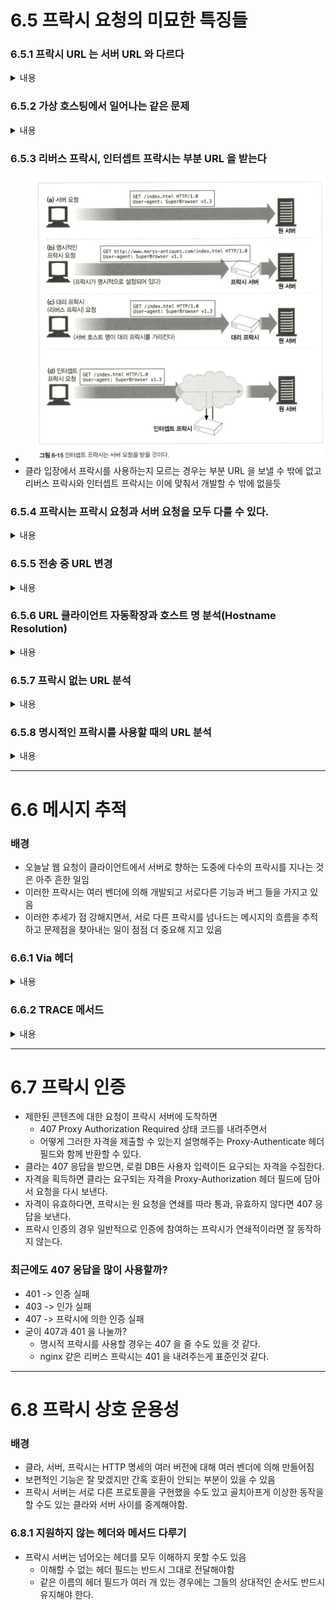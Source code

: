 # 6.5 프락시 요청의 미묘한 특징들

### 6.5.1 프락시 URL 는 서버 URL 와 다르다
<details>
    <summary>내용</summary>

#### 클라 ->  서버 직접 요청
* ![img_6.png](img_6.png)
* URL 부분에 주목! -> '/index.html' 과 같이 부분 URL 만 표시
#### 클라 -> 프락시 -> 서버 요청
* ![img_7.png](img_7.png)
* 프락시로 요청을 보낼 때, 완전한 URL 을 보냄

#### 왜 원 서버로 보낼 때와 프락시로 보낼 때 URL 이 다를까? -> HTTP 역사와 디펜던시가 있는 부분
* 과거 상황
    * 원래의 HTTP 설계에서, 클라는 단일한 서버와 통신하는 것이 전재되어 있었다.
        * 가상 호스팅, 프락시에 대한 대비가 없었다.
    * 단일 서버와 통신을 가정한다면, 해당 서버의 호스트 명과 포트번호는 불필요한 정보였다.
        * 따라서 보내지 않았던 것이다.
* 현 상황
    * 프락시, 가상호스팅 등이 부상했다.
    * 이에 따라 부분 URL 만 보내는 것이 문제가 되었다.
        * ex> [클라 <-> 프락시 <-> 원 서버] 상황에서 [클라 -> 프락시]로 부분 URL 만 보내면 프락시 입장에선 어느 서버로 요청을 전달할 지 알 수 없었다.
* HTTP 1.0 에서의 해결책
    * 프락시 요청의 경우 완전한 URL 을 요구하는 것으로 문제를 해결???
        * 해결이라기 보단 프락시가 부상하면서 급한 불을 끈 느낌
* HTTP 1.1 에서의 해결책
    * 프락시건 뭐건 클라는 완전한 URL 을 다룰 것을 요구
    * but HTTP 1.0 시절의 스팩으로 이미 배치된 서버가 너무 많고 이 서버들은 완전한 URL 을 받아들이지 못하는 경우가 많다ㅠㅠ

#### 따라서 일반적으로 서버로는 부분 URL 을, 프락시로는 완전한 URL 을 보낼 필요가 있다.
* 우리는 HTTP 클라이언트를 사용하고 있고 이 클라이언트에게 프락시를 쓸지 말지 설정을 할 수 있다.
* HTTP 클라이언트는 프록시 사용 설정에 따라 똑똑하게 아래와 같이 동작한다.
    * 클라가 프록시를 사용하도록 설정된 경우 -> 완전한 URL 을 보낸다
    * 클라가 프록시를 사용하지 않도록 설정된 경우 -> 부분 URL 을 보낸다

#### Q) 리버스 프락시를 사용할 경우는 어떻게 될까?
* 리버스 프락시는 클라가 프록시를 사용하는지 조차 모르는 것이 특징이다.
* 따라서 클라 입장에선 명시적인 프락시 설정이 포함되지 않을 것이고
* 따라서 부분 URL 을 보낼 것 같다.
    * 즉, 리버스 프락시 구현 서버들은 부분 URL 에 대해 대비가 되어 있어야 할 것이다.
</details>

### 6.5.2 가상 호스팅에서 일어나는 같은 문제
<details>
    <summary>내용</summary>

#### 프락시의 부분 URL 문제는 가상 호스팅 되는 웹 서버가 직면한 것과 같은 문제다.
* 가상으로 호스팅 되는 웹 서버는 여러 웹 사이트가 같은 물리적 웹 서버를 공유
* 요청 하나가 부분 URL /index.html 로 도착하면 가상 호스팅 되는 웹 서버는 해당 URL 가 실제 어느 가상 웹 사이트의 호스트 명인지 알 필요가 있으나 알 방법이 없다.

#### 문제 상황은 비슷하지만 프락시와 가상 호스팅은 각기 다른 방식으로 문제를 풀었다.
* 프락시 
  * 위에서 언급한 대로 완전한 URL 을 갖도록 함
* 가상 호스팅
  * 호스트와 포트에 대한 정보가 담겨 있는 Host 헤더를 요구
</details>
    
### 6.5.3 리버스 프락시, 인터셉트 프락시는 부분 URL 을 받는다
* ![img_8.png](img_8.png)
* 클라 입장에서 프락시를 사용하는지 모르는 경우는 부분 URL 을 보낼 수 밖에 없고 리버스 프락시와 인터셉트 프락시는 이에 맞춰서 개발할 수 밖에 없을듯

### 6.5.4 프락시는 프락시 요청과 서버 요청을 모두 다룰 수 있다.
<details>
<summary>내용</summary>

* 다목적 프락시 서버는 요청 메시지의 완전한 URL 와 부분 URL 을 모두 지원해야 한다.
  * 명시적인 프락시 요청에 대해서는 완전한 URL 를 사용하고 
  * 아니면 부분 URL 을 사용해야 하며, 
  * 웹 서버 요청의 겅우에는 가상 Host 헤더를 사용해야 한다.

#### 다목적 프락시 서버가 원 서버를 알아내는 방법
1. 완전한 URL 이 주어졌다면, 프락시는 그것을 사용해야 한다.
2. 부분 URL 가 주어졌고 Host 헤더가 있다면, Host 헤더를 이용해 원 서버의 이름과 포트를 알아내야 한다.
3. 부분 URL 가 주어졌으나 Host 헤더가 없다면, 다음의 방법으로 원 서버를 알아내야 한다.
   * 프락시가 원 서버를 대신하는 대리 프락시라면, 프락시에 실제 서버의 주소와 포트 번호가 설정되어 있을 수 있다.
   * (?)이전에 어떤 인터셉ㅇ트 프락시가 가로챘던 트래픽을 받았고, 그 인터셉트 프락시가 원 IP 주소와 포트번호를 사용할 수 있도록 해 두었다면, 그 IP 주소와 포트번호를 사용할 수 있다.
   * 모두 실패했다면, 프락시는 원 서버를 알아낼 수 있는 충분한 정보가 없다고 판단해야 한다.
     * 반드시 에러 메시지(보통 사용자에게 Host 헤더를 지원하는 현대적인 웹브라우저로 업그레이드 하라는 것) 를 반환해야 한다.
</details>

### 6.5.5 전송 중 URL 변경
<details>
<summary>내용</summary>

* 프락시 서버는 요청 URL 변경에 매우 신경을 써야 한다.
  * 무해해 보이는 사소한 URL 변경이라도 다운스트림 서버와 [상호운용성 문제]를 일으킬 수 있다.
#### 프락시 서버에서 흔하게 하는 변경 행동 예시
* URL 에서 기본 HTTP 포트를 명시적인 80 포트로 변경한다거나
* 잘못 사용한 예약된 글자를 올바르게 이스케이프하여 교체한다거나
* 이러한 무해해 보이는 변경일지라도 상호운용성 문제를 일으킬 가능성을 항상 염두해 둬야 한다.
####  프락시 서버는 가능한 관대하도록 애써야 한다.
* 프로토콜 경찰 처럼 되려고 하면 안된다.
* 특히 HTTP 명세는 일반적인 인터셉트 프락시가 URL 을 전달할 때 절대 경로를 고쳐 쓰는 것을 금한다.
* 유일한 예외는 빈 경로를 '/' 로 교체하는 것 뿐이다.

#### 요즘엔 대부분 이런 URL 변경 같은 것들은 프락시 설정에서 관리할 수 있다. 다양한 프락시 계층에서 각각의 프락시가 어떻게 설정되어 있는지 잘 이해하고 이를 바탕으로 동작 방식을 결정하는 것이 중요할 것임!
</details>

### 6.5.6 URL 클라이언트 자동확장과 호스트 명 분석(Hostname Resolution)
<details>
<summary>내용</summary>

* 브라우저는 프락시의 존재 여부에 따라 요청 URL 을 다르게 분석한다.
#### 프락시가 없다면
* 사용자가 타이핑 한 URL 를 가지고 그에 대응하는 호스트 명 또는 IP 주소를 찾는다.
* 발견한다면
  * 그에 대응하는 IP 주소들을 연결에 성공할 때 까지 시도해 본다.
* 발견하지 못한다면
  * 많은 브라우저들은 사용자가 호스트 명의 짧은 약어를 타이핑한 것으로 보고 자동화된 호스트명의 확장을 제공하고자 다음과 같은 몇가지 시도를 한다.

#### 브라우저의 호스트 명 확장 
* 일반적인 웹 사이트 이름의 가운데 부분만 입력했다면, 많은 브라우저는 'www.' 접두사를 붙이고 '.com' 접미사를 붙인다.
* 심지어 몇몇 브라우저는 해설할 수 없는 URL 을 서드파티 사이트로 넘기기도 하는데, 이 사이트는 오타 교청을 시도하고 사용자가 의도했을 URL 를 제시한다.
* 이뿐만 아니라, 대부분의 시스템에서 DNS 는 사용자가 호스트 명의 앞 부분만 입력하면 자동으로 도메인을 검색하도록 설정되어 있다.
  * ex> 'oreilly.com' 이라는 도메인이 있을 때 'host7' 을 입력한다면 그 도메인의 DNS 는 자동으로 'host7.oreilly.com' 을 찾아본다.
</details>

### 6.5.7 프락시 없는 URL 분석
<details>
<summary>내용</summary>

* ![img_9.png](img_9.png)
</details>

### 6.5.8 명시적인 프락시를 사용할 때의 URL 분석
<details>
<summary>내용</summary>

* 명시적인 프락시를 사용한다면, 브라우저는 6.5.7 에서 본 편리한 확장들중 어느 것도 더는 수행할 수 없다.
  * 브라우저의 URL 이 프락시를 그냥 지나쳐 버리기 때문이다.
* ![img_10.png](img_10.png)

#### 명시적 프락시가 있을 때와 없을 때 비교
* 명시적 프락시가 없을 경우
  * 원 서버를 알기 위해 DNS 에 질의한다.
* 명시적 프락시가 있을 경우
  * 프락시 서버를 알기 위해 DNS 에 질의한다.
  * 명시적 프락시를 사용할 경우, 프락시는 사용자가 입력한 원 서버 정보를 위임하기만 한다.
  * 사용자가 입력한 원 서버 정보를 가지고 추론하던 뭘 하던 그건 프락시의 책임으로 위임하는 것임
    * 즉, 명시적 프락시를 사용할 경우 브라우저에서 추론의 책임이 프락시로 위임된다.
    * 근데, 프락시가 그걸 충실히 수행할 수 있는지 없는지는 내가 쓰는 프락시를 잘 알아봐야 할 필요가 있음
</details>

-----------------

# 6.6 메시지 추적

### 배경
* 오늘날 웹 요청이 클라이언트에서 서버로 향하는 도중에 다수의 프락시를 지나는 것은 아주 흔한 일임
* 이러한 프락시는 여러 벤더에 의해 개발되고 서로다른 기능과 버그 들을 가지고 있음
* 이러한 추세가 점 강해지면서, 서로 다른 프락시를 넘나드는 메시지의 흐름을 추적하고 문제점을 찾아내는 일이 점점 더 중요해 지고 있음

### 6.6.1 Via 헤더
<details>
<summary>내용</summary>

* 메시지가 지나가는 각 중간 노드(프락시나 게이트웨이)의 정보를 나열하는 헤더
* ![img_11.png](img_11.png)
* 목적
  1. 메시지 전달 추적
  2. 메시지 루프 진단
  3. 요청과 응답에 관여하는 모든 메시지 발송자들의 프로토콜을 다루는 능력을 추적
  4. 네트워크의 라우팅 루프 탐지
    * 프락시는 요청을 보내기 전에 자신을 가리키는 유일한 문자열을 Via 헤더에 삽입해야 하며 
    * 네트워크 라우팅 루프가 있는지 탐지하기 위해 이 문자열이 들어온 요청에 있는지 검사
#### Via 문법
* ![img_12.png](img_12.png)
<details>
<summary>자세히 보기</summary>

![img_13.png](img_13.png)
</details>

#### Via 요청과 응답 경로
* 요청 메시지와 응답 메시지 모두 같은 프락시를 같은 TCP Connection 을 통해 지난다
* 따라서, 응답 메시지는 요청과 같은 경로를 되돌아간다.
* 많약 요청 메시지가 프락시 A->B->C 를 지났다면 그에대한 응답 메시지는 프락시 C->B->A 를 지난다.
* 즉, 응답의 Via 헤더는 거의 언제나 요청의 Via 헤더와 반대다.

#### Via 와 게이트웨이
* 몇몇 프락시는 서버에게 비 HTTP 프로토콜을 사용할 수 있는 게이트웨이 기능을 제공
* Via 헤더는 이러한 프로토콜 변환을 기록하므로 HTTP 애플리케이션은 프락시 연쇄에서 프로토콜 능력과 변환이 있었는지를 알아챌 수 있다.
* ex>
  * ![img_14.png](img_14.png)
* Server 헤더와 Via 헤더
  * Server 응답 헤더 필드는 원 서버에 의해 사용되는 소프트웨어를 알려준다.
  * ex>
    * ![img_15.png](img_15.png)
  * 응답 메시지가 프락시를 통과할 때, 프락시는 Server 헤더를 수정해서는 안 된다.
    * Server 헤더는 원 서버를 위해 존재한다.
    * 대신, 프락시는 Via 항목을 추가해야 한다.

#### Via 가 개인정보 보호와 보안에 미치는 영향
  * 프락시는 보통 별도 설정이 없다면 프록시의 구체적인 정보를 알려주기 보단 적당한 가명으로 교체하여 Via 헤더에 내용을 추가해야 한다.
    * 예를들어, 방화벽 뒤에 숨어있는 호스트의 이름과 포트를 전달하게 되면 네트워크 아키텍처에 대한 정보가 악의적인 집단에 의해 이용될 수 있다.
  * 적당한 가명을 사용하여 실제 이름을 알기 어렵게 되었다고 하더라도, 프락시 서버는 Via 에 경유지 항목을 유지하려 노력해야 한다.

</details>

### 6.6.2 TRACE 메서드
<details>
<summary>내용</summary>

* 프락시 계층을 이루게 되면 HTTP 요청의 복잡성이 증가
  * 따라서, HTTP 프락시 네트워크를 통해 홉에서 홉으로 전달될 때마다 메시지의 내용이 어떻게 변하는지 편리하게 관찰할 방법이 필요

#### Trace 메서드(내가 보낸 요청이 실제 서버에 전달될 때 어떤 모습을 하고있는지 볼 수 있는 방법)
* ![img_16.png](img_16.png)
* HTTP 1.1 스팩에 추가
* 요청 메시지를 프락시의 연쇄를 따라가면서 어떤 프락시를 지나가고 어떻게 각 프락시가 요청 메시지를 수정하는지 추적할 수 있는 도구
* TRACE 요청이 목적지 서버에 도착했을 때, 서버는 전체 요청 메시지를 HTTP 응답 메시지의 본문에 포함시켜 송신자에게 그대로 돌려보낸다.
* TRACE 응답이 도착하면, 클라는 서버가 받은 메시지와 그 메시지가 지나간 프락시들의 목록(Via 헤더 안에 있다)을 검사할 수 있다.
* Max-Forwards
  * ![img_17.png](img_17.png)
  * 일반적으로 TRACE 메시지는 중간에 프락시들이 몇 개나 있든 목적지 서버로의 모든 경로를 여행한다.
  * TRACE 와 OPTIONS(?) 요청의 프락시 홉 개수를 제한하기 위해 Max-Forward 헤더를 사용
  * 이 헤더는 요청 메시지가 몇 번 더 다음 홉으로 전달될 수 있는지 말해주는 정수 하나를 담고 있다.
  * 홉을 하나 지날 때 마다 정수를 감소하다가 0이 되면 그 지점이 최종 서버가 아닐지라도 무조건 거기서 응답을 돌려줘야 한다.
  * 따라서, 연쇄의 어떤 특정 홉에서의 요청 메시지를 보기 위해 Max-Forwards 를 사용할 수 있다.

</details>

-----------------------------------

# 6.7 프락시 인증
  * 제한된 콘텐츠에 대한 요청이 프락시 서버에 도착하면 
    * 407 Proxy Authorization Required 상태 코드를 내려주면서
    * 어떻게 그러한 자격을 제출할 수 있는지 설명해주는 Proxy-Authenticate 헤더 필드와 함께 반환할 수 있다.
  * 클라는 407 응답을 받으면, 로컬 DB든 사용자 입력이든 요구되는 자격을 수집한다.
  * 자격을 획득하면 클라는 요구되는 자격을 Proxy-Authorization 헤더 필드에 담아서 요청을 다시 보낸다.
  * 자격이 유효하다면, 프락시는 원 요청을 연쇄를 따라 통과, 유효하지 않다면 407 응답을 보낸다.
* 프락시 인증의 경우 일반적으로 인증에 참여하는 프락시가 연쇄적이라면 잘 동작하지 않는다.
    
### 최근에도 407 응답을 많이 사용할까?
* 401 -> 인증 실패 
* 403 -> 인가 실패
* 407 -> 프락시에 의한 인증 실패
* 굳이 407과 401 을 나눌까?
    * 명시적 프락시를 사용할 경우는 407 을 줄 수도 있을 것 같다.
    * nginx 같은 리버스 프락시는 401 을 내려주는게 표준인것 같다.
-----------------------------------

# 6.8 프락시 상호 운용성

### 배경
* 클라, 서버, 프락시는 HTTP 명세의 여러 버전에 대해 여러 벤더에 의해 만들어짐
* 보편적인 기능은 잘 맞겠지만 간혹 호환이 안되는 부분이 있을 수 있음
* 프락시 서버는 서로 다른 프로토콜을 구현했을 수도 있고 골치아프게 이상한 동작을 할 수도 있는 클라와 서버 사이를 중계해야함.

### 6.8.1 지원하지 않는 헤더와 메서드 다루기
* 프락시 서버는 넘어오는 헤더를 모두 이해하지 못할 수도 있음
  * 이해할 수 없는 헤더 필드는 반드시 그대로 전달해야함
  * 같은 이름의 헤더 필드가 여러 개 있는 경우에는 그들의 상대적인 순서도 반드시 유지해야 한다.





